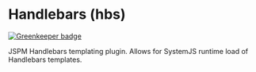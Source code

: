 # Handlebars (hbs)

[![Greenkeeper badge](https://badges.greenkeeper.io/kristianmandrup/plugin-hbs.svg)](https://greenkeeper.io/)

JSPM Handlebars templating plugin. Allows for SystemJS runtime load of Handlebars templates.

